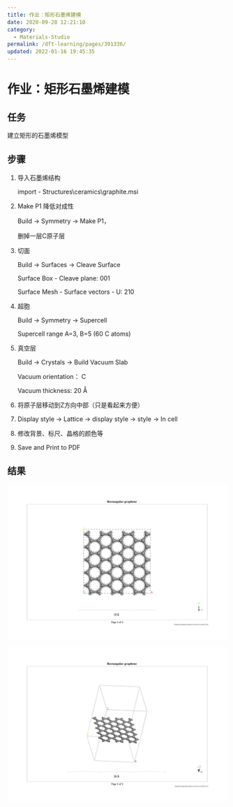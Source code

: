 ```yaml
---
title: 作业：矩形石墨烯建模
date: 2020-09-28 12:21:10
category: 
  - Materials-Studio
permalink: /dft-learning/pages/391336/
updated: 2022-01-16 19:45:35
---
```


# 作业：矩形石墨烯建模

## 任务

建立矩形的石墨烯模型

## 步骤

1. 导入石墨烯结构

   import - Structures\ceramics\graphite.msi

2. Make P1 降低对成性

   Build -> Symmetry -> Make P1，

   删掉一层C原子层

3. 切面

   Build -> Surfaces -> Cleave Surface

   Surface Box - Cleave plane: 001

   Surface Mesh - Surface vectors - U: 210

4. 超胞

   Build -> Symmetry -> Supercell

   Supercell range A=3, B=5 (60 C atoms)

5. 真空层

   Build -> Crystals -> Build Vacuum Slab

   Vacuum orientation： C

   Vacuum thickness: 20 Å

6. 将原子层移动到Z方向中部（只是看起来方便）

7. Display style -> Lattice -> display style -> style -> In cell

8. 修改背景、标尺、晶格的颜色等

9. Save and Print to PDF

## 结果

![Rectangular graphene](../../assets/f3065794e9443bbd895469ca278929a1.png)

![Rectangular graphene 2](../../assets/5f192b54c55fc715e0704766d98b63c8.png)
